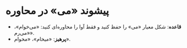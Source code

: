 # پیشوند «می‌» در محاوره

- **قاعده**: شکل معیار «می‌» را حفظ کنید و فقط آوا را محاوره‌ای کنید: «می‌خوام»، «می‌رم».
- **پرهیز**: «میخام»، «مخوام».
